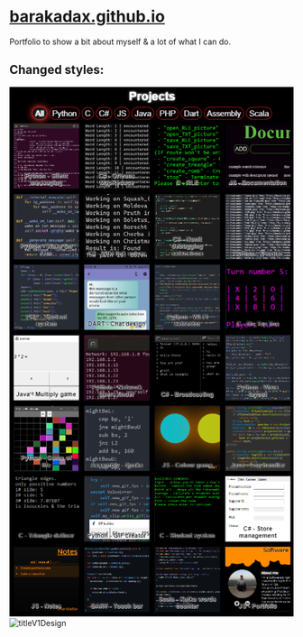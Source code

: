 # <a href="barakadax.github.io" target="_blank">barakadax.github.io</a>
Portfolio to show a bit about myself & a lot of what I can do.

## Changed styles:
<img src="projectsV1Design.png" title="projectsV1Design" alt="projectsV1Design">
<img src="titleV1Design.gif" title="titleV1Design" alt="titleV1Design">
